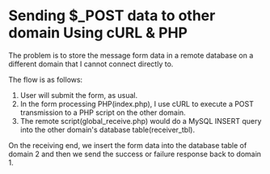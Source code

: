 # Sending $_POST data to other domain Using cURL & PHP

The problem is to store the message form data in a remote database on a different domain that I cannot connect directly to.

The flow is as follows:
1. User will submit the form, as usual.
2. In the form processing PHP(index.php), I use cURL to execute a POST transmission to a PHP script on the other domain.
3. The remote script(global_receive.php) would do a MySQL INSERT query into the other domain's database table(receiver_tbl).

On the receiving end, we insert the form data into the database table of domain 2 and then we send the success or failure response back to domain 1.

